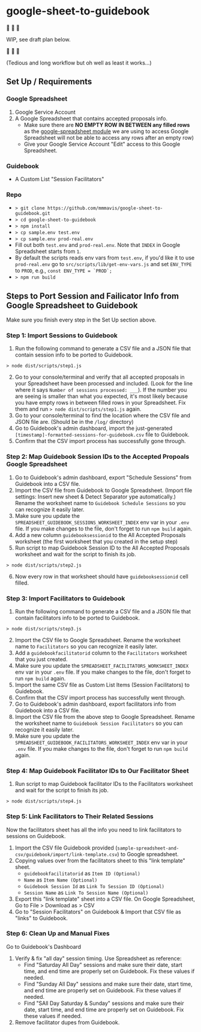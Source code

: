 # google-sheet-to-guidebook
:stop_sign: :stop_sign: :stop_sign:

WIP, see draft plan below.

:stop_sign: :stop_sign: :stop_sign:

(Tedious and long workflow but oh well as least it works...)

## Set Up / Requirements

### Google Spreadsheet

1. Google Service Account
2. A Google Spreadsheet that contains accepted proposals info.
    - Make sure there are **NO EMPTY ROW IN BETWEEN any filled rows** as the [google-spreadsheet module](https://www.npmjs.com/package/google-spreadsheet) we are using to access Google Spreadsheet will not be able to access any rows after an empty row)
    - Give your Google Service Account "Edit" access to this Google Spreadsheet.

### Guidebook

- A Custom List "Session Facilitators"

### Repo

- `> git clone https://github.com/mmmavis/google-sheet-to-guidebook.git`
- `> cd google-sheet-to-guidebook`
- `> npm install`
- `> cp sample.env test.env`
- `> cp sample.env prod-real.env`
- Fill out both `test.env` and `prod-real.env`. Note that `INDEX` in Google Spreadsheet starts from `1`.
- By default the scripts reads env vars from `test.env`, if you'd like it to use `prod-real.env` go to `src/scripts/lib/get-env-vars.js` and set `ENV_TYPE` to `PROD`, e.g., ```const ENV_TYPE = `PROD`;```
- `> npm run build`


## Steps to Port Session and Failicator Info from Google Spreadsheet to Guidebook

Make sure you finish every step in the Set Up section above.

### Step 1: Import Sessions to Guidebook

1. Run the following command to generate a CSV file and a JSON file that contain session info to be ported to Guidebook.

```
> node dist/scripts/step1.js
```
2. Go to your console/terminal and verify that all accepted proposals in your Spreadsheet have been processed and included. (Look for the line where it says `Number of sessions processed: ___`). If the number you are seeing is smaller than what you expected, it's most likely because you have empty rows in between filled rows in your Spreadsheet. Fix them and run `> node dist/scripts/step1.js` again.
4. Go to your console/terminal to find the location where the CSV file and JSON file are. (Should be in the `/log/` directory)
5. Go to Guidebook's admin dashboard, import the just-generated `[timestamp]-formatted-sessions-for-guidebook.csv` file to Guidebook.
6. Confirm that the CSV import process has successfully gone through.

### Step 2: Map Guidebook Session IDs to the Accepted Propoals Google Spreadsheet

1. Go to Guidebook's admin dashboard, export "Schedule Sessions" from Guidebook into a CSV file.
2. Import the CSV file from Guidebook to Google Spreadsheet. (Import file settings: Insert new sheet & Detect Separator ype automatically.) Rename the worksheet name to `Guidebook Schedule Sessions` so you can recognize it easily later.
3. Make sure you update the `SPREADSHEET_GUIDEBOOK_SESSIONS_WORKSHEET_INDEX` env var in your `.env` file. If you make changes to the file, don't forget to run `npm build` again.
4. Add a new column `guidebooksessionid` to the All Accepted Proposals worksheet (the first worksheet that you created in the setup step)
5. Run script to map Guidebook Session ID to the All Accepted Proposals worksheet and wait for the script to finish its job.
```
> node dist/scripts/step2.js
```
6. Now every row in that worksheet should have `guidebooksessionid` cell filled.

### Step 3: Import Facilitators to Guidebook

1. Run the following command to generate a CSV file and a JSON file that contain facilitators info to be ported to Guidebook.
```
> node dist/scripts/step3.js
```
2. Import the CSV file to Google Spreadsheet. Rename the worksheet name to `Facilitators` so you can recognize it easily later.
3. Add a `guidebookfacilitatorid` column to the `Facilitators` worksheet that you just created.
4. Make sure you update the `SPREADSHEET_FACILITATORS_WORKSHEET_INDEX` env var in your `.env` file. If you make changes to the file, don't forget to run `npm build` again.
5. Import the same CSV file as Custom List Items (Session Facilitators) to Guidebook.
6. Confirm that the CSV import process has successfully went through.
7. Go to Guidebook's admin dashboard, export facilitators info from Guidebook into a CSV file.
8. Import the CSV file from the above step to Google Spreadsheet. Rename the worksheet name to `Guidebook Session Facilitators` so you can recognize it easily later.
9. Make sure you update the `SPREADSHEET_GUIDEBOOK_FACILITATORS_WORKSHEET_INDEX` env var in your `.env` file. If you make changes to the file, don't forget to run `npm build` again.

### Step 4: Map Guidebook Facilitator IDs to Our Facilitator Sheet

1. Run script to map Guidebook facilitator IDs to the Facilitators worksheet and wait for the script to finish its job.
```
> node dist/scripts/step4.js
```

### Step 5: Link Facilitators to Their Related Sessions

Now the facilitators sheet has all the info you need to link facilitators to sessions on Guidebook.

1. Import the CSV file Guidebook provided (`sample-spreadsheet-and-csv/guidebook/import/link-template.csv`) to Google spreadsheet.
2. Copying values over from the facilitators sheet to this "link template" sheet.
   - `guidebookfacilitatorid` as `Item ID (Optional)`
   - `Name` as `Item Name (Optional)`
   - `Guidebook Session Id` as `Link To Session ID (Optional)`
   - `Session Name` as `Link To Session Name (Optional)`
3. Export this "link template" sheet into a CSV file. On Google Spreadsheet, Go to File > Download as > CSV
4. Go to "Session Facilitators" on Guidebook & Import that CSV file as "links" to Guidebook.


### Step 6: Clean Up and Manual Fixes

Go to Guidebook's Dashboard

1. Verify & fix "all day" session timing. Use Spreadsheet as reference:
    - Find "Saturday All Day" sessions and make sure their date, start time, and end time are properly set on Guidebook. Fix these values if needed.
    - Find "Sunday All Day" sessions and make sure their date, start time, and end time are properly set on Guidebook. Fix these values if needed.
    - Find "SAll Day Saturday & Sunday" sessions and make sure their date, start time, and end time are properly set on Guidebook. Fix these values if needed.
2. Remove facilitator dupes from Guidebook.
